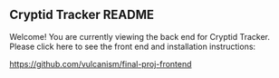 ## Cryptid Tracker README

Welcome! You are currently viewing the back end for Cryptid Tracker. Please click here to see the front end and installation instructions:

https://github.com/vulcanism/final-proj-frontend
